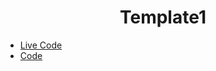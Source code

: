 <h1 align="center">Template1 </h1>

- [Live Code](https://samahsalah25.github.io/Template1/index.html)
- [Code](https://github.com/Samahsalah25/Template1/blob/main/index.html)
